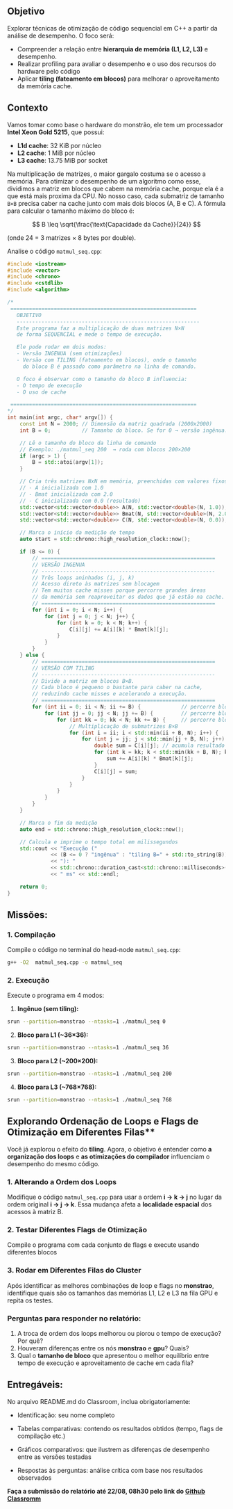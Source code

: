 
## Objetivo
Explorar técnicas de otimização de código sequencial em C++ a partir da análise de desempenho.
O foco será:

* Compreender a relação entre **hierarquia de memória (L1, L2, L3)** e desempenho.
* Realizar profiling para avaliar o desempenho e o uso dos recursos do hardware pelo código
* Aplicar **tiling (fateamento em blocos)** para melhorar o aproveitamento da memória cache.


##  Contexto

Vamos tomar como base o hardware do monstrão, ele tem um processador **Intel Xeon Gold 5215**, que possui:

* **L1d cache**: 32 KiB por núcleo
* **L2 cache**: 1 MiB por núcleo
* **L3 cache**: 13.75 MiB por socket



Na multiplicação de matrizes, o maior gargalo costuma se o acesso a memória. Para otimizar o desempenho de um algoritmo como esse,  dividimos a matriz em blocos que cabem na memória cache, porque ela é a que está mais proxima da CPU. No nosso caso, cada submatriz de tamanho `B×B` precisa caber na cache junto com mais dois blocos (A, B e C). A fórmula para calcular o tamanho máximo do bloco é:

$$
B \leq \sqrt{\frac{\text{Capacidade da Cache}}{24}}
$$

(onde 24 = 3 matrizes × 8 bytes por double).

Analise o código `matmul_seq.cpp`:

```cpp 
#include <iostream>
#include <vector>
#include <chrono>
#include <cstdlib>
#include <algorithm>

/*
 ============================================================
   OBJETIVO
   -----------------------------------------------------------
   Este programa faz a multiplicação de duas matrizes N×N
   de forma SEQUENCIAL e mede o tempo de execução.

   Ele pode rodar em dois modos:
   - Versão INGENUA (sem otimizações)
   - Versão com TILING (fateamento em blocos), onde o tamanho
     do bloco B é passado como parâmetro na linha de comando.

   O foco é observar como o tamanho do bloco B influencia:
   - O tempo de execução 
   - O uso de cache

 ============================================================
*/
int main(int argc, char* argv[]) {
    const int N = 2000; // Dimensão da matriz quadrada (2000x2000)
    int B = 0;          // Tamanho do bloco. Se for 0 → versão ingênua.

    // Lê o tamanho do bloco da linha de comando
    // Exemplo: ./matmul_seq 200  → roda com blocos 200×200
    if (argc > 1) {
        B = std::atoi(argv[1]);
    }

    // Cria três matrizes NxN em memória, preenchidas com valores fixos
    // - A inicializada com 1.0
    // - Bmat inicializada com 2.0
    // - C inicializada com 0.0 (resultado)
    std::vector<std::vector<double>> A(N, std::vector<double>(N, 1.0));
    std::vector<std::vector<double>> Bmat(N, std::vector<double>(N, 2.0));
    std::vector<std::vector<double>> C(N, std::vector<double>(N, 0.0));

    // Marca o início da medição de tempo
    auto start = std::chrono::high_resolution_clock::now();

    if (B <= 0) {
        // ========================================================
        // VERSÃO INGENUA
        // --------------------------------------------------------
        // Três loops aninhados (i, j, k)
        // Acesso direto às matrizes sem blocagem
        // Tem muitos cache misses porque percorre grandes áreas
        // da memória sem reaproveitar os dados que já estão na cache.
        // ========================================================
        for (int i = 0; i < N; i++) {
            for (int j = 0; j < N; j++) {
                for (int k = 0; k < N; k++) {
                    C[i][j] += A[i][k] * Bmat[k][j];
                }
            }
        }
    } else {
        // ========================================================
        // VERSÃO COM TILING
        // --------------------------------------------------------
        // Divide a matriz em blocos B×B.
        // Cada bloco é pequeno o bastante para caber na cache,
        // reduzindo cache misses e acelerando a execução.
        // ========================================================
        for (int ii = 0; ii < N; ii += B) {             // percorre blocos de linhas
            for (int jj = 0; jj < N; jj += B) {         // percorre blocos de colunas
                for (int kk = 0; kk < N; kk += B) {     // percorre blocos intermediários
                    // Multiplicação de submatrizes B×B
                    for (int i = ii; i < std::min(ii + B, N); i++) {
                        for (int j = jj; j < std::min(jj + B, N); j++) {
                            double sum = C[i][j]; // acumula resultado local
                            for (int k = kk; k < std::min(kk + B, N); k++) {
                                sum += A[i][k] * Bmat[k][j];
                            }
                            C[i][j] = sum;
                        }
                    }
                }
            }
        }
    }

    // Marca o fim da medição
    auto end = std::chrono::high_resolution_clock::now();

    // Calcula e imprime o tempo total em milissegundos
    std::cout << "Execução (" 
              << (B <= 0 ? "ingênua" : "tiling B=" + std::to_string(B)) 
              << "): "
              << std::chrono::duration_cast<std::chrono::milliseconds>(end - start).count()
              << " ms" << std::endl;

    return 0;
}
```
## Missões:

### 1. Compilação

Compile o código no terminal do head-node `matmul_seq.cpp`:

```bash
g++ -O2  matmul_seq.cpp -o matmul_seq
```

### 2. Execução

Execute o programa em 4 modos:

1. **Ingênuo (sem tiling):**

```bash
srun --partition=monstrao --ntasks=1 ./matmul_seq 0
```

2. **Bloco para L1 (~36×36):**

```bash
srun --partition=monstrao --ntasks=1 ./matmul_seq 36
```

3. **Bloco para L2 (~200×200):**

```bash
srun --partition=monstrao --ntasks=1 ./matmul_seq 200
```

4. **Bloco para L3 (~768×768):**

```bash
srun --partition=monstrao --ntasks=1 ./matmul_seq 768
```
## Explorando Ordenação de Loops e Flags de Otimização em Diferentes Filas**

Você já explorou o efeito do **tiling**. Agora, o objetivo é entender como **a organização dos loops** e **as otimizações do compilador** influenciam o desempenho do mesmo código.


### 1. Alterando a Ordem dos Loops

Modifique o código `matmul_seq.cpp` para usar a ordem **i → k → j** no lugar da ordem original **i → j → k**. Essa mudança afeta a **localidade espacial** dos acessos à matriz B.

### 2. Testar Diferentes Flags de Otimização

Compile o programa com cada conjunto de flags e execute usando diferentes blocos

### 3. Rodar em Diferentes Filas do Cluster

Após identificar as melhores combinações de loop e flags no **monstrao**, identifique quais são os tamanhos das memórias L1, L2 e L3 na fila GPU e repita os testes.


### Perguntas para responder no relatório:

1. A troca de ordem dos loops melhorou ou piorou o tempo de execução? Por quê?
2. Houveram diferenças entre os nós **monstrao** e **gpu**? Quais?
3. Qual o **tamanho de bloco** que apresentou o melhor equilíbrio entre tempo de execução e aproveitamento de cache em cada fila?


## Entregáveis:
No arquivo README.md do Classroom, inclua obrigatoriamente:

* Identificação: seu nome completo

* Tabelas comparativas: contendo os resultados obtidos (tempo, flags de compilação etc.)

* Gráficos comparativos: que ilustrem as diferenças de desempenho entre as versões testadas

* Respostas às perguntas: análise crítica com base nos resultados observados 


 **Faça a submissão do relatório até 22/08, 08h30 pelo link do [Github Classromm](https://classroom.github.com/a/DnVGRWYD)**
